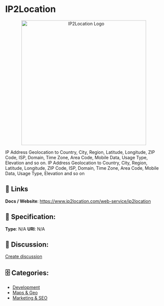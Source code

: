 # IP2Location
<p align="center">
    <img width="400" src="https://raw.githubusercontent.com/apis-list/apis-list/main/apis/ip2location/logo_256x256.png" alt="IP2Location Logo"/>
</p>

IP Address Geolocation to Country, City, Region, Latitude, Longitude, ZIP Code, ISP, Domain, Time Zone, Area Code, Mobile Data, Usage Type, Elevation and so on. IP Address Geolocation to Country, City, Region, Latitude, Longitude, ZIP Code, ISP, Domain, Time Zone, Area Code, Mobile Data, Usage Type, Elevation and so on

##  🔗 Links
**Docs / Website**: https://www.ip2location.com/web-service/ip2location

## 🧬 Specification:
**Type**:  N/A 
**URI**:  N/A 

## 💬 Discussion:
[Create discussion](https://github.com/apis-list/apis-list/discussions/new)

## 🗄️ Categories:
- [Development](https://github.com/apis-list/apis-list#development)
- [Maps & Geo](https://github.com/apis-list/apis-list#maps-and-geo)
- [Marketing & SEO](https://github.com/apis-list/apis-list#marketing-and-seo)



